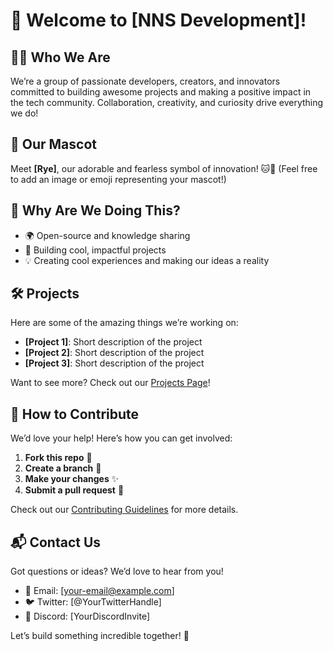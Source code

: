 # 🌟 Welcome to [NNS Development]!

## 🧑‍💻 Who We Are
We’re a group of passionate developers, creators, and innovators committed to building awesome projects and making a positive impact in the tech community. Collaboration, creativity, and curiosity drive everything we do!

## 🐾 Our Mascot
Meet **[Rye]**, our adorable and fearless symbol of innovation! 🐱🐾 (Feel free to add an image or emoji representing your mascot!)

## 🌱 Why Are We Doing This?
- 🌍 Open-source and knowledge sharing
- 🚀 Building cool, impactful projects
- 💡 Creating cool experiences and making our ideas a reality

## 🛠️ Projects
Here are some of the amazing things we’re working on:
- **[Project 1]**: Short description of the project
- **[Project 2]**: Short description of the project
- **[Project 3]**: Short description of the project

Want to see more? Check out our [Projects Page](#)!

## 🤝 How to Contribute
We’d love your help! Here’s how you can get involved:
1. **Fork this repo** 🍴
2. **Create a branch** 🌿
3. **Make your changes** ✨
4. **Submit a pull request** 🔄

Check out our [Contributing Guidelines](#) for more details.

## 📬 Contact Us
Got questions or ideas? We’d love to hear from you!
- 📧 Email: [your-email@example.com]
- 🐦 Twitter: [@YourTwitterHandle]
- 💬 Discord: [YourDiscordInvite]

Let’s build something incredible together! 🚀
